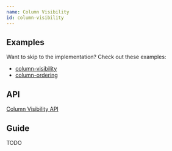```yaml
---
name: Column Visibility
id: column-visibility
---
```


## Examples

Want to skip to the implementation? Check out these examples:

- [column-visibility](../examples/react/column-visibility)
- [column-ordering](../examples/react/column-ordering)

## API

[Column Visibility API](../api/column-visibility.md)

## Guide

TODO
